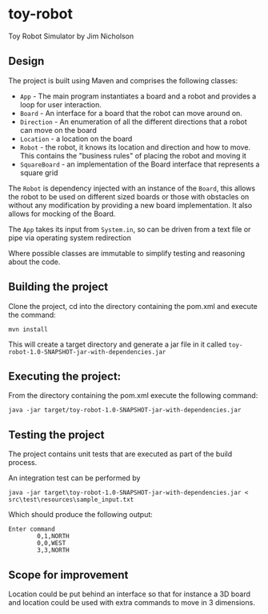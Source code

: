 # toy-robot
Toy Robot Simulator by Jim Nicholson

## Design
The project is built using Maven and comprises the following classes:

* `App` - The main program instantiates a board and a robot and provides a loop for user 
  interaction.
* `Board` - An interface for a board that the robot can move around on.
* `Direction` - An enumeration of all the different directions that a robot can move on 
  the board
* `Location` - a location on the board
* `Robot` - the robot, it knows its location and direction and how to move.  This contains 
  the "business rules" of placing the robot and moving it
* `SquareBoard` - an implementation of the Board interface that represents a square grid

The `Robot` is dependency injected with an instance of the `Board`, this allows the robot 
to be used on different sized boards or those with obstacles on without any modification by 
providing a new board implementation. It also allows for mocking of the Board.

The `App` takes its input from `System.in`, so can be driven from a text file or pipe via 
operating system redirection

Where possible classes are immutable to simplify testing and reasoning about the code.

## Building the project

Clone the project, cd into the directory containing the pom.xml and execute the command:

```
mvn install
```

This will create a target directory and generate a jar file in it called
`toy-robot-1.0-SNAPSHOT-jar-with-dependencies.jar`

## Executing the project:

From the directory containing the pom.xml execute the following command:

```
java -jar target/toy-robot-1.0-SNAPSHOT-jar-with-dependencies.jar
```

## Testing the project

The project contains unit tests that are executed as part of the build process.

An integration test can be performed by

```
java -jar target\toy-robot-1.0-SNAPSHOT-jar-with-dependencies.jar < src\test\resources\sample_input.txt
```

Which should produce the following output:

```
Enter command
        0,1,NORTH
        0,0,WEST
        3,3,NORTH
```

## Scope for improvement

Location could be put behind an interface so that for instance a 3D board and location 
could be used with extra commands to move in 3 dimensions.